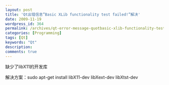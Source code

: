 ```yaml
---
layout: post
title: 'Qt出错信息”Basic XLib functionality test failed!”解决'
date: 2009-11-19
wordpress_id: 364
permalink: /archives/qt-error-message-quotbasic-xlib-functionality-test-failedquot-to-solve.html
categories: [Programming]
tags: [Qt]
keywords: "Qt"
description: 
comments: true
---
```

缺少了libX11的开发库

解决方案：sudo apt-get install libX11-dev libXext-dev libXtst-dev
